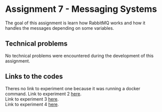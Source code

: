 # Assignment 7 - Messaging Systems
The goal of this assignment is learn how RabbitMQ works and how it handles the messages depending on some variables.

## Technical problems
No technical problems were encountered during the development of this assignment.

## Links to the codes
Theres no link to experiment one because it was running a docker command.
Link to experiment 2 [here](https://github.com/FelixExDe/DAT250/tree/main/assignment%207/a7-experiments).
<br>
Link to experiment 3 [here](https://github.com/FelixExDe/DAT250/tree/main/assignment%207/a7-experiments).
<br>
Link to experiment 4 [here](https://github.com/FelixExDe/DAT250/tree/main/assignment%207/a7-experiments).
